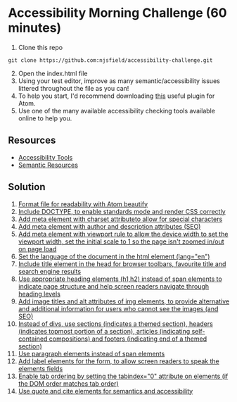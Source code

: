 # Accessibility Morning Challenge (60 minutes)

1. Clone this repo
```
git clone https://github.com:njsfield/accessibility-challenge.git
```

2. Open the index.html file
3. Using your test editor, improve as many semantic/accessibility issues littered throughout the file as you can!
4. To help you start, I'd recommend downloading [this](https://atom.io/packages/atom-beautify) useful plugin for Atom.
5. Use one of the many available accessibility checking tools available online to help you.

## Resources
- [Accessibility Tools](https://github.com/jsms90/web-accessibility/blob/master/tools-that-can-help.md)
- [Semantic Resources](https://github.com/foundersandcoders/master-reference/blob/master/coursebook/precourse/resources.md#semantic-hmtl)

## Solution

1. [Format file for readability with Atom beautify](https://www.granneman.com/webdev/coding/formatting-and-indenting-your-html/)
2. [Include DOCTYPE, to enable standards mode and render CSS correctly](http://reference.sitepoint.com/css/doctypesniffing)
3. [Add meta element with charset attributeto allow for special characters](https://www.w3.org/International/questions/qa-html-encoding-declarations.en)
4. [Add meta element with author and description attributes (SEO)](https://teamtreehouse.com/community/what-are-the-essential-meta-tags-i-should-be-using-in-every-project)
5. [Add meta element with viewport rule to allow the device width to set the viewport width, set the initial scale to 1 so the page isn't zoomed in/out on page load ](https://developer.mozilla.org/en/docs/Mozilla/Mobile/Viewport_meta_tag)
6. [Set the language of the document in the html element (lang="en")](https://www.w3.org/International/questions/qa-html-language-declarations)
7. [Include title element in the head for browser toolbars, favourite title and search engine results](https://www.codecademy.com/en/forum_questions/517b5fa9fdbfd72bac0026b2)
8. [Use appropriate heading elements (h1,h2) instead of span elements to indicate page structure and help screen readers navigate through heading levels](http://accessiblehtmlheadings.com/)
9. [Add image titles and alt attributes of img elements, to provide alternative and additional information for users who cannot see the images (and SEO)](https://www.searchenginejournal.com/image-alt-text-vs-image-title-whats-the-difference/)
10. [Instead of divs, use sections (indicates a themed section), headers (indicates topmost portion of a section), articles (indicating self-contained compositions) and footers (indicating end of a themed section)](http://www.hongkiat.com/blog/html-5-semantics/)
11. [Use paragraph elements instead of span elements](http://www.456bereastreet.com/archive/200903/use_the_p_element_to_create_paragraphs/)
12. [Add label elements for the form, to allow screen readers to speak the elements fields](https://developer.mozilla.org/en-US/docs/Learn/HTML/Forms/How_to_structure_an_HTML_form)
13. [Enable tab ordering by setting the tabindex="0" attribute on elements (if the DOM order matches tab order)](http://adrianroselli.com/2014/11/dont-use-tabindex-greater-than-0.html)
14. [Use quote and cite elements for semantics and accessibility](http://html5doctor.com/blockquote-q-cite/)
